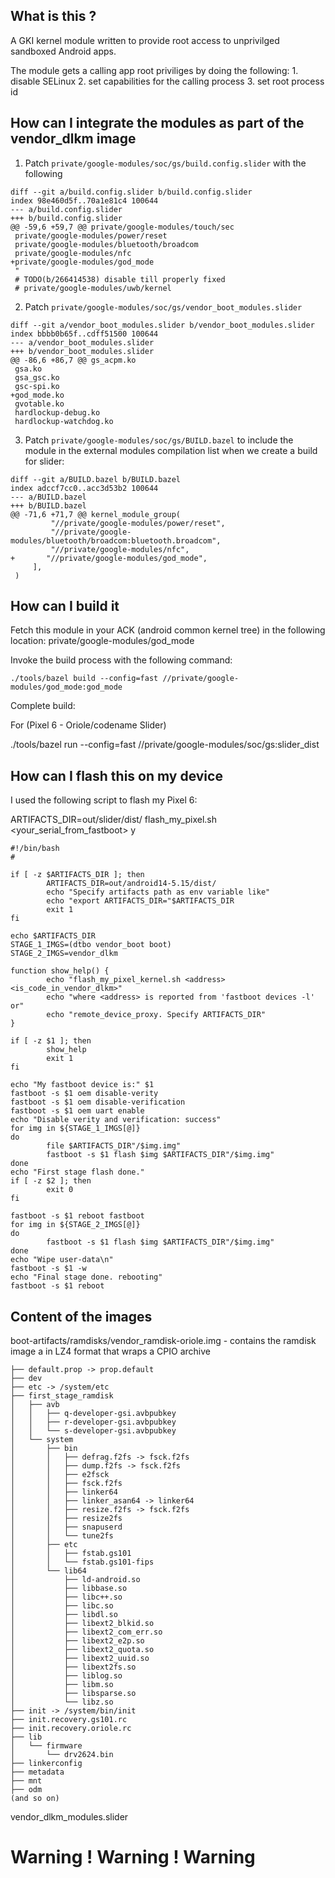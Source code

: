 ## What is this ? ##

A GKI kernel module written to provide root access to unprivilged sandboxed
Android apps.

The module gets a calling app root priviliges by doing the following:
	1. disable SELinux
	2. set capabilities for the calling process
	3. set root process id

## How can I integrate the modules as part of the vendor_dlkm image ##

1. Patch `private/google-modules/soc/gs/build.config.slider` with the following

```
diff --git a/build.config.slider b/build.config.slider
index 98e460d5f..70a1e81c4 100644
--- a/build.config.slider
+++ b/build.config.slider
@@ -59,6 +59,7 @@ private/google-modules/touch/sec
 private/google-modules/power/reset
 private/google-modules/bluetooth/broadcom
 private/google-modules/nfc
+private/google-modules/god_mode
 "
 # TODO(b/266414538) disable till properly fixed
 # private/google-modules/uwb/kernel
```

2. Patch `private/google-modules/soc/gs/vendor_boot_modules.slider`

```
diff --git a/vendor_boot_modules.slider b/vendor_boot_modules.slider
index bbbb0b65f..cdff51500 100644
--- a/vendor_boot_modules.slider
+++ b/vendor_boot_modules.slider
@@ -86,6 +86,7 @@ gs_acpm.ko
 gsa.ko
 gsa_gsc.ko
 gsc-spi.ko
+god_mode.ko
 gvotable.ko
 hardlockup-debug.ko
 hardlockup-watchdog.ko
```

3. Patch `private/google-modules/soc/gs/BUILD.bazel` to include the module in
the external modules compilation list when we create a build for slider:

```
diff --git a/BUILD.bazel b/BUILD.bazel
index adccf7cc0..acc3d53b2 100644
--- a/BUILD.bazel                                      
+++ b/BUILD.bazel                                      
@@ -71,6 +71,7 @@ kernel_module_group(
         "//private/google-modules/power/reset",
         "//private/google-modules/bluetooth/broadcom:bluetooth.broadcom",
         "//private/google-modules/nfc",
+       "//private/google-modules/god_mode",
     ],                                                
 )     
```

## How can I build it ##

Fetch this module in your ACK (android common kernel tree) in the following
location: private/google-modules/god_mode

Invoke the build process with the following command:

`./tools/bazel build --config=fast //private/google-modules/god_mode:god_mode`

Complete build:

For (Pixel 6 - Oriole/codename Slider)

./tools/bazel run --config=fast //private/google-modules/soc/gs:slider_dist

## How can I flash this on my device ##

I used the following script to flash my Pixel 6:

ARTIFACTS_DIR=out/slider/dist/ flash_my_pixel.sh <your_serial_from_fastboot> y

```
#!/bin/bash
#

if [ -z $ARTIFACTS_DIR ]; then
        ARTIFACTS_DIR=out/android14-5.15/dist/
        echo "Specify artifacts path as env variable like"
        echo "export ARTIFACTS_DIR="$ARTIFACTS_DIR
        exit 1
fi

echo $ARTIFACTS_DIR
STAGE_1_IMGS=(dtbo vendor_boot boot)
STAGE_2_IMGS=vendor_dlkm

function show_help() {
        echo "flash_my_pixel_kernel.sh <address> <is_code_in_vendor_dlkm>"
        echo "where <address> is reported from 'fastboot devices -l' or"
        echo "remote_device_proxy. Specify ARTIFACTS_DIR"
}

if [ -z $1 ]; then
        show_help
        exit 1
fi      

echo "My fastboot device is:" $1
fastboot -s $1 oem disable-verity
fastboot -s $1 oem disable-verification
fastboot -s $1 oem uart enable
echo "Disable verity and verification: success"
for img in ${STAGE_1_IMGS[@]}
do
        file $ARTIFACTS_DIR"/$img.img"
        fastboot -s $1 flash $img $ARTIFACTS_DIR"/$img.img"
done
echo "First stage flash done."
if [ -z $2 ]; then
        exit 0
fi

fastboot -s $1 reboot fastboot
for img in ${STAGE_2_IMGS[@]}
do
        fastboot -s $1 flash $img $ARTIFACTS_DIR"/$img.img"
done
echo "Wipe user-data\n"
fastboot -s $1 -w
echo "Final stage done. rebooting"
fastboot -s $1 reboot
```

## Content of the images ###

boot-artifacts/ramdisks/vendor_ramdisk-oriole.img - contains the ramdisk image
a in LZ4 format that wraps a CPIO archive

```
├── default.prop -> prop.default
├── dev
├── etc -> /system/etc
├── first_stage_ramdisk
│   ├── avb
│   │   ├── q-developer-gsi.avbpubkey
│   │   ├── r-developer-gsi.avbpubkey
│   │   └── s-developer-gsi.avbpubkey
│   └── system
│       ├── bin
│       │   ├── defrag.f2fs -> fsck.f2fs
│       │   ├── dump.f2fs -> fsck.f2fs
│       │   ├── e2fsck
│       │   ├── fsck.f2fs
│       │   ├── linker64
│       │   ├── linker_asan64 -> linker64
│       │   ├── resize.f2fs -> fsck.f2fs
│       │   ├── resize2fs
│       │   ├── snapuserd
│       │   └── tune2fs
│       ├── etc
│       │   ├── fstab.gs101
│       │   └── fstab.gs101-fips
│       └── lib64
│           ├── ld-android.so
│           ├── libbase.so
│           ├── libc++.so
│           ├── libc.so
│           ├── libdl.so
│           ├── libext2_blkid.so
│           ├── libext2_com_err.so
│           ├── libext2_e2p.so
│           ├── libext2_quota.so
│           ├── libext2_uuid.so
│           ├── libext2fs.so
│           ├── liblog.so
│           ├── libm.so
│           ├── libsparse.so
│           └── libz.so
├── init -> /system/bin/init
├── init.recovery.gs101.rc
├── init.recovery.oriole.rc
├── lib
│   └── firmware
│       └── drv2624.bin
├── linkerconfig
├── metadata
├── mnt
├── odm
(and so on)
```

vendor_dlkm_modules.slider

# Warning ! Warning ! Warning #


